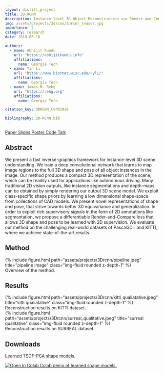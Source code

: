 ```yaml
---
layout: distill_project
title: 3D-RCNN
description: Instance-level 3D Object Reconstruction via Render-and-Compare
img: assets/projects/3drcnn/3drcnn_teaser.jpg
importance: 2
category: research
date: 2018-06-18

authors:
  - name: Abhijit Kundu
    url: "https://abhijitkundu.info"
    affiliations:
      name: Georgia Tech
  - name: Yin Li
    url: "https://www.biostat.wisc.edu/~yli/"
    affiliations:
      name: Georgia Tech
  - name: James M. Rehg
    url: "https://rehg.org"
    affiliations:
      name: Georgia Tech

citation_key: 3DRCNN_CVPR2018

bibliography: 3D-RCNN.bib
---
```


<p>
    <a href="../../assets/pdf/3DRCNN_CVPR18.pdf" class="btn btn-primary z-depth-1">Paper <i class="fas fa-file-pdf"></i></a>
    <a href="../../assets/pdf/3DRCNN_CVPR18_slides.pdf" class="btn btn-primary z-depth-1">Slides <i class="fas fa-file-powerpoint"></i></a>
    <a href="../../assets/pdf/3DRCNN_CVPR18_poster.pdf" class="btn btn-primary z-depth-1">Poster <i class="fas fa-file-pdf"></i></a>
    <a href="https://colab.research.google.com/drive/13sMw-nUw1tmZzuLvMduRr71bcJRy72Ly" class="btn btn-primary z-depth-1">Code <i class="fab fa-github"></i></a>
    <a href="https://youtu.be/Jl1NeziAHFY?t=6m57s" class="btn btn-primary z-depth-1">Talk <i class="fab fa-youtube"></i></a>
</p>


## Abstract

We present a fast inverse-graphics framework for instance-level 3D scene understanding. We train a deep convolutional network that learns to map image regions to the full 3D shape and pose of all object instances in the image. Our method produces a compact 3D representation of the scene, which can be readily used for applications like autonomous driving. Many traditional 2D vision outputs, like instance segmentations and depth-maps, can be obtained by simply rendering our output 3D scene model. We exploit class-specific shape priors by learning a low dimensional shape-space from collections of CAD models. We present novel representations of shape and pose, that strive towards better 3D equivariance and generalization. In order to exploit rich supervisory signals in the form of 2D annotations like segmentation, we propose a differentiable Render-and-Compare loss that allows 3D shape and pose to be learned with 2D supervision. We evaluate our method on the challenging real-world datasets of Pascal3D+ and KITTI, where we achieve state-of-the-art results.

## Method

<div class="row">
    <div class="col-sm mt-3 mt-md-0">
        {% include figure.html path="assets/projects/3Drcnn/pipeline.jpeg" title="pipeline image" class="img-fluid rounded z-depth-1" %}
    </div>
</div>
<div class="caption">
    Overview of the method.
</div>

## Results

<div class="row">
    <div class="col-sm mt-3 mt-md-0">
        {% include figure.html path="assets/projects/3Drcnn/kitti_qualiatative.jpeg" title="kitti qualiatative" class="img-fluid rounded z-depth-1" %}
    </div>
</div>
<div class="caption">
    Reconstruction results on KITTI<d-cite key="Geiger2012CVPR"></d-cite> dataset.
</div>

<div class="row">
    <div class="col-sm mt-3 mt-md-0">
        {% include figure.html path="assets/projects/3Drcnn/surreal_qualitative.jpeg" title="surreal qualitative" class="img-fluid rounded z-depth-1" %}
    </div>
</div>
<div class="caption">
    Reconstruction results on SURREAL<d-cite key="varol2017surreal"></d-cite>  dataset.
</div>


## Downloads

<p>
    <a href="https://drive.google.com/uc?id=1Im74Wbj807iOLlWQpkTHIlislvCHsSVZ">
        <i class="fab fa-google-drive"></i> Learned TSDF-PCA shape models.
    </a>
</p>


<p>
    <a href="https://colab.research.google.com/drive/13sMw-nUw1tmZzuLvMduRr71bcJRy72Ly">
        <img src="https://colab.research.google.com/assets/colab-badge.svg" alt="Open In Colab"/> Colab demo of learned shape models.
    </a>
</p>
